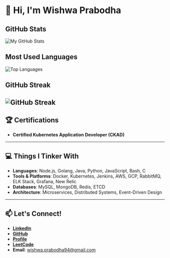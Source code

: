 # 👋 Hi, I'm Wishwa Prabodha

## GitHub Stats

![My GitHub Stats](https://github-readme-stats.vercel.app/api?username=wishwaprabodha&show_icons=true&theme=radical)

## Most Used Languages

![Top Languages](https://github-readme-stats.vercel.app/api/top-langs/?username=wishwaprabodha&layout=compact&theme=radical)

## GitHub Streak

![GitHub Streak](https://streak-stats.demolab.com/?user=wishwaprabodha&theme=radical)
---

## 🏆 Certifications

- **Certified Kubernetes Application Developer (CKAD)**  
---

## 💻 Things I Tinker With

- **Languages**: Node.js, Golang, Java, Python, JavaScript, Bash, C  
- **Tools & Platforms**: Docker, Kubernetes, Jenkins, AWS, GCP, RabbitMQ, ELK Stack, Grafana, New Relic  
- **Databases**: MySQL, MongoDB, Redis, ETCD  
- **Architecture**: Microservices, Distributed Systems, Event-Driven Design  

---


## 📫 Let's Connect!

- [**LinkedIn**](https://linkedin.com/in/wishwaprabodha)  
- [**GitHub**](https://github.com/wishwaprabodha)  
- [**Profile**](https://wishwaprabodha.github.io)  
- [**LeetCode**](https://leetcode.com/u/wishwaprabodha94)  
- **Email**: wishwa.prabodha94@gmail.com  
